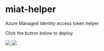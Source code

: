 # miat-helper
Azure Managed Identity access token helper

Click the button below to deploy

<a href="https://portal.azure.com/#create/Microsoft.Template/uri/https%3A%2F%2Fraw.githubusercontent.com%2Ftfenster%2Fmiat-helper%2Fmaster%2Farm-template%2Ftemplate.json" target="_blank">
    <img src="http://azuredeploy.net/deploybutton.png"/>
</a>
<a href="http://armviz.io/#/?load=https%3A%2F%2Fraw.githubusercontent.com%2Ftfenster%2Fmiat-helper%2Fmaster%2Farm-template%2Ftemplate.json" target="_blank">
    <img src="http://armviz.io/visualizebutton.png"/>
</a>
